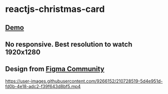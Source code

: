 # reactjs-christmas-card

## [Demo](https://gavrushuk.github.io/reactjs-christmas-card/)

## No responsive. Best resolution to watch 1920x1280

## Design from [Figma Community](https://www.figma.com/community/)

https://user-images.githubusercontent.com/9266152/210728519-5d4e951d-fd0b-4e18-adc2-f39f643d8bf5.mp4
